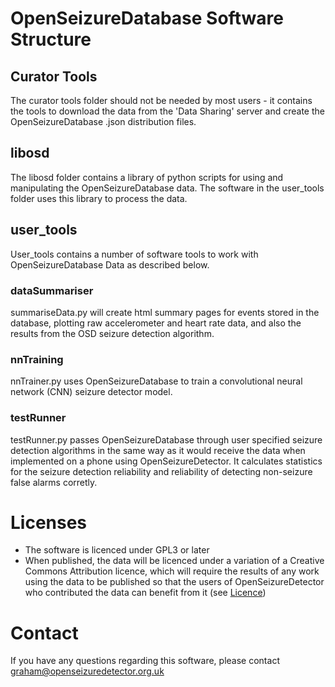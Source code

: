 # OpenSeizureDatabase Software Structure

## Curator Tools
The curator tools folder should not be needed by most users - it contains the tools to download the data from the 'Data Sharing' server and create the OpenSeizureDatabase .json distribution files.

## libosd
The libosd folder contains a library of python scripts for using and manipulating the OpenSeizureDatabase data.   The software in the user_tools folder uses this library to process the data.

## user_tools
User_tools contains a number of software tools to work with OpenSeizureDatabase Data as described below.

### dataSummariser
summariseData.py will create html summary pages for events stored in the database, plotting raw accelerometer and heart rate data, and also the results from the OSD seizure detection algorithm.

### nnTraining
nnTrainer.py uses OpenSeizureDatabase to train a convolutional neural network (CNN) seizure detector model.

### testRunner
testRunner.py passes OpenSeizureDatabase through user specified seizure detection algorithms in the same way as it would receive the data when implemented on a phone using OpenSeizureDetector.   It calculates statistics for the seizure detection reliability and reliability of detecting non-seizure false alarms corretly.

# Licenses
  * The software is licenced under GPL3 or later
  * When published, the data will be licenced under a variation of a Creative Commons Attribution licence, which will require the results of any work using the data to be published so that the users of OpenSeizureDetector who contributed the data can benefit from it (see [Licence](./LICENCE.md))


# Contact
If you have any questions regarding this software, please contact graham@openseizuredetector.org.uk
